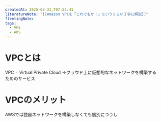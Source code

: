 ```yaml
---
createdAt: 2025-03-31_T07:52:41
literatureNote: "[[Amazon VPCを「これでもか！」というくらい丁寧に解説]]"
fleetingNote: 
tags:
  - VPS
  - AWS
---
```

# VPCとは
VPC = Virtual Private Cloud
	→クラウド上に仮想的なネットワークを構築するためのサービス

# VPCのメリット
AWSでは独自ネットワークを構築しなくても個別につうし
